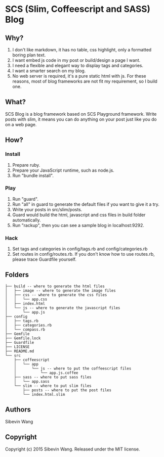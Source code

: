 # SCS (Slim, Coffeescript and SASS) Blog

## Why?

1. I don't like markdown, it has no table, css highlight, only a formatted boring plan text.
2. I want embed js code in my post or build/design a page I want.
3. I need a flexible and elegant way to display tags and categories.
4. I want a smarter search on my blog.
5. No web server is required, it's a pure static html with js.
For these reasons, most of blog frameworks are not fit my requirement, so I build one.

## What?

SCS Blog is a blog framework based on SCS Playground framework. Write posts with slim, it means you can do anything on your post just like you do on a web page.

## How?

### Install

1. Prepare ruby.
2. Prepare your JavaScript runtime, such as node.js.
3. Run "bundle install".

### Play

1. Run "guard".
2. Run "all" in guard to generate the default files if you want to give it a try.
3. Write your posts in src/slim/posts.
4. Guard would build the html, javascript and css files in build folder automatically.
5. Run "rackup", then you can see a sample blog in localhost:9292.

### Hack

1. Set tags and categories in config/tags.rb and config/categories.rb
2. Set routes in config/routes.rb. If you don't know how to use routes.rb, please trace Guardfile yourself.

## Folders

    ├── build -- where to generate the html files
    │   ├── image -- where to generate the image files
    │   ├── css -- where to generate the css files
    │   │   └── app.css
    │   ├── index.html
    │   └── js -- where to generate the javascript files
    │       └── app.js
    ├── config
    │   ├── tags.rb
    │   ├── categories.rb
    │   └── compass.rb
    ├── Gemfile
    ├── Gemfile.lock
    ├── Guardfile
    ├── LICENSE
    ├── README.md
    └── src
        ├── coffeescript
        │   └── app
        │       └── js -- where to put the coffeescript files
        │           └── app.js.coffee
        ├── sass -- where to put sass files
        │   └── app.sass
        └── slim -- where to put slim files
            ├── posts -- where to put the post files
            └── index.html.slim

## Authors

Sibevin Wang

## Copyright

Copyright (c) 2015 Sibevin Wang. Released under the MIT license.
